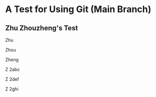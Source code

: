 # A Test for Using Git (Main Branch)

## Zhu Zhouzheng's Test

Zhu

Zhou

Zheng

Z 2abc

Z 2def

Z 2ghi
